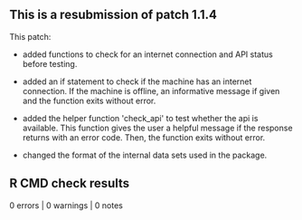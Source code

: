 ## This is a resubmission of patch 1.1.4

This patch:

* added functions to check for an internet connection and API status before testing.

* added an if statement to check if the machine has an internet connection. If the machine is offline, an informative message if given and the function exits without error.

* added the helper function 'check_api' to test whether the api is available. This function gives the user a helpful message if the response returns with an error code. Then, the function exits without error.

* changed the format of the internal data sets used in the package.

## R CMD check results

0 errors | 0 warnings | 0 notes



